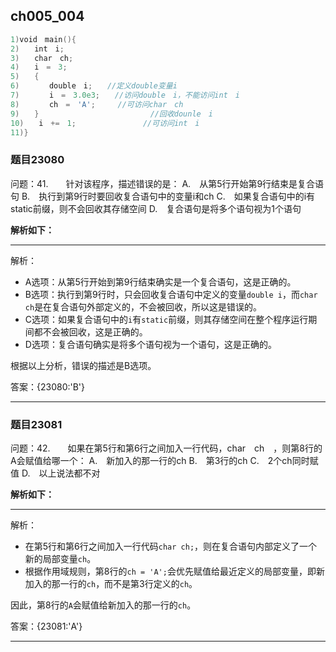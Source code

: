 ## ch005_004
``` c++
1)void　main(){
2)　　int　i;
3)　　char　ch;
4)　　i　=　3;
5)　　{
6)　　　　double　i;　　//定义double变量i
7)　　　　i　=　3.0e3;　　//访问double　i，不能访问int　i
8)　　　　ch　=　'A';　　　//可访问char　ch
9)　　}　　　　　　　　　　　　　　　//回收dounle　i
10)　　i　+=　1;　　　　　　　　　//可访问int　i
11)}

```
### 题目23080
问题：41.　　针对该程序，描述错误的是：
A.　从第5行开始第9行结束是复合语句
B.　执行到第9行时要回收复合语句中的变量i和ch
C.　如果复合语句中的i有static前缀，则不会回收其存储空间
D.　复合语句是将多个语句视为1个语句


**解析如下：**

------

解析：
- A选项：从第5行开始到第9行结束确实是一个复合语句，这是正确的。
- B选项：执行到第9行时，只会回收复合语句中定义的变量`double i`，而`char ch`是在复合语句外部定义的，不会被回收，所以这是错误的。
- C选项：如果复合语句中的`i`有`static`前缀，则其存储空间在整个程序运行期间都不会被回收，这是正确的。
- D选项：复合语句确实是将多个语句视为一个语句，这是正确的。

根据以上分析，错误的描述是B选项。

答案：{23080:'B'}

------

### 题目23081
问题：42.　　如果在第5行和第6行之间加入一行代码，char　ch　，则第8行的A会赋值给哪一个：
A.　新加入的那一行的ch
B.　第3行的ch
C.　2个ch同时赋值
D.　以上说法都不对


**解析如下：**

------

解析：
- 在第5行和第6行之间加入一行代码`char ch;`，则在复合语句内部定义了一个新的局部变量`ch`。
- 根据作用域规则，第8行的`ch = 'A';`会优先赋值给最近定义的局部变量，即新加入的那一行的`ch`，而不是第3行定义的`ch`。

因此，第8行的`A`会赋值给新加入的那一行的`ch`。

答案：{23081:'A'}

------

